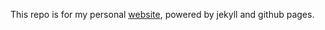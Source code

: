 This repo is for my personal [website](https://paravsingla.com), powered by jekyll and github pages.

